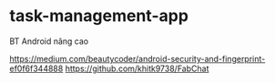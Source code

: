 # task-management-app
BT Android nâng cao

https://medium.com/beautycoder/android-security-and-fingerprint-ef0f6f344888
https://github.com/khitk9738/FabChat